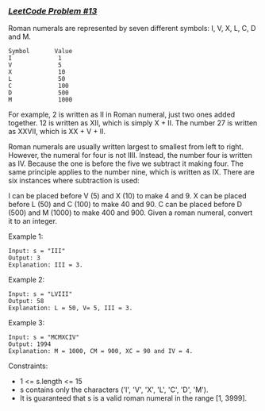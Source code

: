 ### <a href="https://leetcode.com/problems/roman-to-integer/">*LeetCode Problem #13*</a>

Roman numerals are represented by seven different symbols: I, V, X, L, C, D and M.

    Symbol       Value
    I             1
    V             5
    X             10
    L             50
    C             100
    D             500
    M             1000

For example, 2 is written as II in Roman numeral, just two ones added together. 12 is written as XII, which is simply X + II. The number 27 is written as XXVII, which is XX + V + II.

Roman numerals are usually written largest to smallest from left to right. However, the numeral for four is not IIII. Instead, the number four is written as IV. Because the one is before the five we subtract it making four. The same principle applies to the number nine, which is written as IX. There are six instances where subtraction is used:

I can be placed before V (5) and X (10) to make 4 and 9. 
X can be placed before L (50) and C (100) to make 40 and 90. 
C can be placed before D (500) and M (1000) to make 400 and 900.
Given a roman numeral, convert it to an integer.

Example 1:

    Input: s = "III"
    Output: 3
    Explanation: III = 3.
Example 2:

    Input: s = "LVIII"
    Output: 58
    Explanation: L = 50, V= 5, III = 3.
Example 3:

    Input: s = "MCMXCIV"
    Output: 1994
    Explanation: M = 1000, CM = 900, XC = 90 and IV = 4.
 

Constraints:

+ 1 <= s.length <= 15
+ s contains only the characters ('I', 'V', 'X', 'L', 'C', 'D', 'M').
+ It is guaranteed that s is a valid roman numeral in the range [1, 3999].
